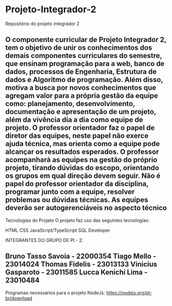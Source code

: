 # Projeto-Integrador-2
Repositório do projeto integrador 2

O componente curricular de Projeto Integrador 2, tem o objetivo de unir os conhecimentos dos
demais componentes curriculares do semestre, que ensinam programação para a web, banco de
dados, processos de Engenharia, Estrutura de dados e Algoritmo de programação. Além disso,
motiva a busca por novos conhecimentos que agregam valor para a própria gestão da equipe como:
planejamento, desenvolvimento, documentação e apresentação de um projeto, além da vivência
dia a dia como equipe de projeto. O professor orientador faz o papel de diretor das equipes, neste
papel não exerce ajuda técnica, mas orienta como a equipe pode alcançar os resultados esperados.
O professor acompanhará as equipes na gestão do próprio projeto, tirando dúvidas do escopo,
orientando os grupos em qual direção devem seguir. Não é papel do professor orientador da
disciplina, programar junto com a equipe, resolver problemas ou dúvidas técnicas. As equipes
deverão ser autogerenciáveis no aspecto técnico
---------------------------
Tecnologias do Projeto
O projeto faz uso das seguintes tecnologias:

HTML
CSS
JavaScript/TypeScript
SQL Developer

INTEGRANTES DO GRUPO DE PI - 2:

  Bruno Tasso Savoia - 22000354
  Tiago Mello - 23014024
  Thomas Fidelis - 23013133
  Vinicius Gasparoto - 23011585
  Lucca Kenichi Lima - 23010484
--------------------------------

Programas necessários para o projeto
NodeJs: https://nodejs.org/pt-br/download

